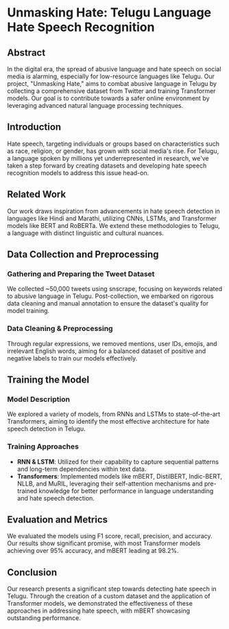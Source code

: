 # Unmasking Hate: Telugu Language Hate Speech Recognition

## Abstract
In the digital era, the spread of abusive language and hate speech on social media is alarming, especially for low-resource languages like Telugu. Our project, "Unmasking Hate," aims to combat abusive language in Telugu by collecting a comprehensive dataset from Twitter and training Transformer models. Our goal is to contribute towards a safer online environment by leveraging advanced natural language processing techniques.

## Introduction
Hate speech, targeting individuals or groups based on characteristics such as race, religion, or gender, has grown with social media's rise. For Telugu, a language spoken by millions yet underrepresented in research, we've taken a step forward by creating datasets and developing hate speech recognition models to address this issue head-on.

## Related Work
Our work draws inspiration from advancements in hate speech detection in languages like Hindi and Marathi, utilizing CNNs, LSTMs, and Transformer models like BERT and RoBERTa. We extend these methodologies to Telugu, a language with distinct linguistic and cultural nuances.

## Data Collection and Preprocessing
### Gathering and Preparing the Tweet Dataset
We collected ~50,000 tweets using snscrape, focusing on keywords related to abusive language in Telugu. Post-collection, we embarked on rigorous data cleaning and manual annotation to ensure the dataset's quality for model training.

### Data Cleaning & Preprocessing
Through regular expressions, we removed mentions, user IDs, emojis, and irrelevant English words, aiming for a balanced dataset of positive and negative labels to train our models effectively.

## Training the Model
### Model Description
We explored a variety of models, from RNNs and LSTMs to state-of-the-art Transformers, aiming to identify the most effective architecture for hate speech detection in Telugu.

### Training Approaches
- **RNN & LSTM**: Utilized for their capability to capture sequential patterns and long-term dependencies within text data.
- **Transformers**: Implemented models like mBERT, DistilBERT, Indic-BERT, NLLB, and MuRIL, leveraging their self-attention mechanisms and pre-trained knowledge for better performance in language understanding and hate speech detection.

## Evaluation and Metrics
We evaluated the models using F1 score, recall, precision, and accuracy. Our results show significant promise, with most Transformer models achieving over 95% accuracy, and mBERT leading at 98.2%.

## Conclusion
Our research presents a significant step towards detecting hate speech in Telugu. Through the creation of a custom dataset and the application of Transformer models, we demonstrated the effectiveness of these approaches in addressing hate speech, with mBERT showcasing outstanding performance.
